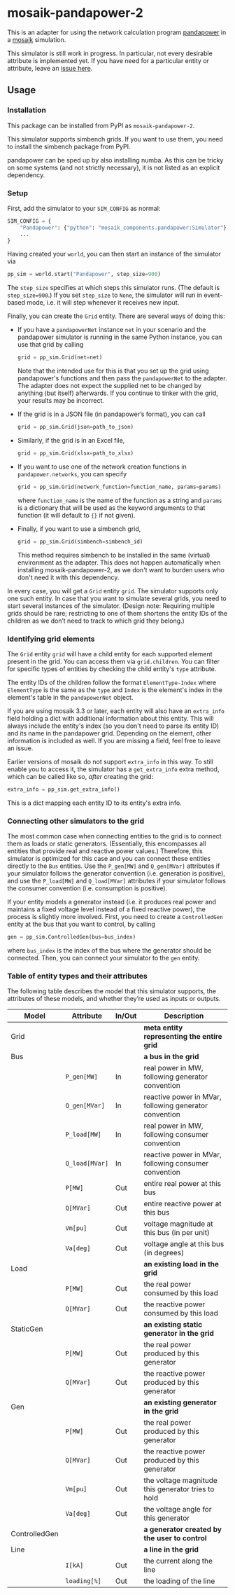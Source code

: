 # mosaik-pandapower-2

This is an adapter for using the network calculation program [pandapower] in a
[mosaik] simulation.

This simulator is still work in progress. In particular, not every desirable
attribute is implemented yet. If you have need for a particular entity or
attribute, leave an [issue here].

[pandapower]: https://www.pandapower.org
[mosaik]: https://mosaik.offis.de
[issue here]: https://gitlab.com/mosaik/components/energy/mosaik-pandapower-2/-/issues


## Usage

### Installation

This package can be installed from PyPI as `mosaik-pandapower-2`.

This simulator supports simbench grids. If you want to use them, you need to
install the simbench package from PyPI.

pandapower can be sped up by also installing numba. As this can be tricky on
some systems (and not strictly necessary), it is not listed as an explicit
dependency.

### Setup

First, add the simulator to your `SIM_CONFIG` as normal:

```python
SIM_CONFIG = {
    "Pandapower": {"python": "mosaik_components.pandapower:Simulator"},
    ...
}
```

Having created your `world`, you can then start an instance of the simulator via

```python
pp_sim = world.start("Pandapower", step_size=900)
```

The `step_size` specifies at which steps this simulator runs. (The default is
`step_size=900`.) If you set `step_size` to `None`, the simulator will run in
event-based mode, i.e. it will step whenever it receives new input.

Finally, you can create the `Grid` entity. There are several ways of doing this:

- If you have a `pandapowerNet` instance `net` in your scenario and the
  pandapower simulator is running in the same Python instance, you can use that
  grid by calling
  
  ```python
  grid = pp_sim.Grid(net=net)
  ```

  Note that the intended use for this is that you set up the grid using
  pandapower's functions and then pass the `pandapowerNet` to the adapter. The
  adapter does not expect the supplied net to be changed by anything (but
  itself) afterwards. If you continue to tinker with the grid, your results may
  be incorrect.
  
- If the grid is in a JSON file (in pandapower’s format), you can call
  ```python
  grid = pp_sim.Grid(json=path_to_json)
  ```
  
- Similarly, if the grid is in an Excel file,
  ```python
  grid = pp_sim.Grid(xlsx=path_to_xlsx)
  ```
  
- If you want to use one of the network creation functions in
  `pandapower.networks`, you can specify
  ```python
  grid = pp_sim.Grid(network_function=function_name, params=params)
  ```
  where `function_name` is the name of the function as a string and `params`
  is a dictionary that will be used as the keyword arguments to that function
  (it will default to `{}` if not given).
  
- Finally, if you want to use a simbench grid,
  ```python
  grid = pp_sim.Grid(simbench=simbench_id)
  ```
  This method requires simbench to be installed in the same (virtual)
  environment as the adapter. This does not happen automatically when installing
  mosaik-pandapower-2, as we don't want to burden users who don't need it with
  this dependency.

In every case, you will get a `Grid` entity `grid`. The simulator supports only
one such entity. In case that you want to simulate several grids, you need to
start several instances of the simulator. (Design note: Requiring multiple grids
should be rare; restricting to one of them shortens the entity IDs of the
children as we don’t need to track to which grid they belong.)


### Identifying grid elements

The `Grid` entity `grid` will have a child entity for each supported element
present in the grid. You can access them via `grid.children`. You can filter for
specific types of entities by checking the child entity's `type` attribute.

The entity IDs of the children follow the format `ElementType-Index` where
`ElementType` is the same as the `type` and `Index` is the element's index
in the element's table in the `pandapowerNet` object.

If you are using mosaik 3.3 or later, each entity will also have an `extra_info`
field holding a dict with additional information about this entity. This will
always include the entity's index (so you don't need to parse its entity ID) and
its name in the pandapower grid. Depending on the element, other information is
included as well. If you are missing a field, feel free to leave an issue.

Earlier versions of mosaik do not support `extra_info` in this way. To still
enable you to access it, the simulator has a `get_extra_info` extra method,
which can be called like so, *after* creating the grid:

```python
extra_info = pp_sim.get_extra_info()
```

This is a dict mapping each entity ID to its entity's extra info.


### Connecting other simulators to the grid

The most common case when connecting entities to the grid is to connect them
as loads or static generators. (Essentially, this encompasses all entities
that provide real and reactive power values.) Therefore, this simulator is
optimized for this case and you can connect these entities directly to the `Bus`
entities. Use the `P_gen[MW]` and `Q_gen[MVar]` attributes if your simulator
follows the generator convention (i.e. generation is positive), and use the
`P_load[MW]` and `Q_load[MVar]` attributes if your simulator follows the
consumer convention (i.e. consumption is positive).

If your entity models a generator instead (i.e. it produces real power and
maintains a fixed voltage level instead of a fixed reactive power), the process
is slightly more involved. First, you need to create a `ControlledGen` entity
at the bus that you want to control, by calling

```python
gen = pp_sim.ControlledGen(bus=bus_index)
```

where `bus_index` is the index of the bus where the generator should be
connected. Then, you can connect your simulator to the `gen` entity.


### Table of entity types and their attributes

The following table describes the model that this simulator supports, the
attributes of these models, and whether they’re used as inputs or outputs.

| Model         | Attribute      | In/Out | Description                                            |
|---------------|----------------|--------|--------------------------------------------------------|
| Grid          |                |        | **meta entity representing the entire grid**           |
| Bus           |                |        | **a bus in the grid**                                  |
|               | `P_gen[MW]`    | In     | real power in MW, following generator convention       |
|               | `Q_gen[MVar]`  | In     | reactive power in MVar, following generator convention |
|               | `P_load[MW]`   | In     | real power in MW, following consumer convention        |
|               | `Q_load[MVar]` | In     | reactive power in MVar, following consumer convention  |
|               | `P[MW]`        | Out    | entire real power at this bus                          |
|               | `Q[MVar]`      | Out    | entire reactive power at this bus                      |
|               | `Vm[pu]`       | Out    | voltage magnitude at this bus (in per unit)            |
|               | `Va[deg]`      | Out    | voltage angle at this bus (in degrees)                 |
| Load          |                |        | **an existing load in the grid**                       |
|               | `P[MW]`        | Out    | the real power consumed by this load                   |
|               | `Q[MVar]`      | Out    | the reactive power consumed by this load               |
| StaticGen     |                |        | **an existing static generator in the grid**           |
|               | `P[MW]`        | Out    | the real power produced by this generator              |
|               | `Q[MVar]`      | Out    | the reactive power produced by this generator          |
| Gen           |                |        | **an existing generator in the grid**                  |
|               | `P[MW]`        | Out    | the real power produced by this generator              |
|               | `Q[MVar]`      | Out    | the reactive power produced by this generator          |
|               | `Vm[pu]`       | Out    | the voltage magnitude this generator tries to hold     |
|               | `Va[deg]`      | Out    | the voltage angle for this generator                   |
| ControlledGen |                |        |**a generator created by the user to control**          |
| Line          |                |        | **a line in the grid**                                 |
|               | `I[kA]`        | Out    | the current along the line                             |
|               | `loading[%]`   | Out    | the loading of the line                                |

